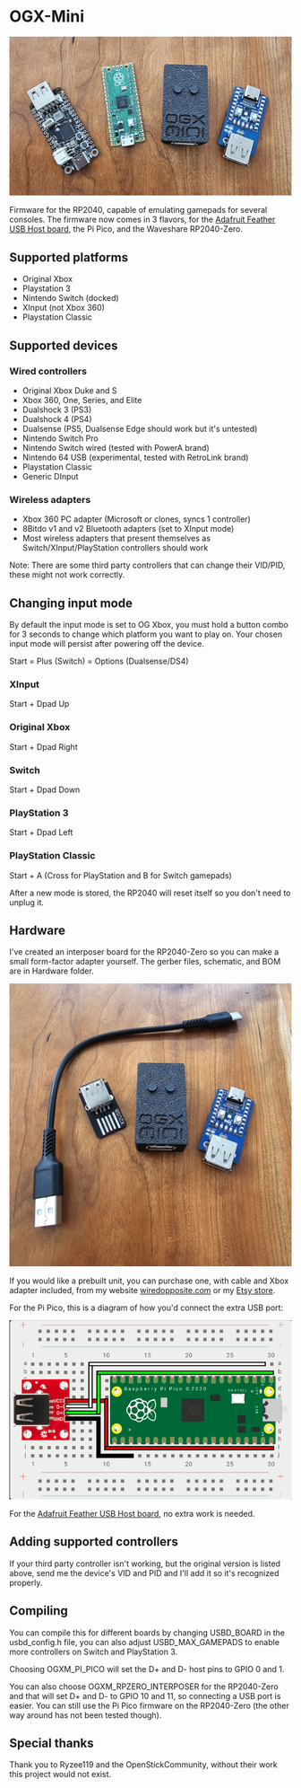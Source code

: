 # OGX-Mini
![OGX-Mini Boards](images/OGX-Mini-github.jpg "OGX-Mini Boards")

Firmware for the RP2040, capable of emulating gamepads for several consoles. The firmware now comes in 3 flavors, for the [Adafruit Feather USB Host board](https://www.adafruit.com/product/5723), the Pi Pico, and the Waveshare RP2040-Zero.

## Supported platforms
- Original Xbox
- Playstation 3
- Nintendo Switch (docked)
- XInput (not Xbox 360)
- Playstation Classic

## Supported devices
### Wired controllers
- Original Xbox Duke and S
- Xbox 360, One, Series, and Elite
- Dualshock 3 (PS3)
- Dualshock 4 (PS4)
- Dualsense (PS5, Dualsense Edge should work but it's untested)
- Nintendo Switch Pro
- Nintendo Switch wired (tested with PowerA brand)
- Nintendo 64 USB (experimental, tested with RetroLink brand)
- Playstation Classic
- Generic DInput

### Wireless adapters
- Xbox 360 PC adapter (Microsoft or clones, syncs 1 controller)
- 8Bitdo v1 and v2 Bluetooth adapters (set to XInput mode)
- Most wireless adapters that present themselves as Switch/XInput/PlayStation controllers should work

Note: There are some third party controllers that can change their VID/PID, these might not work correctly.

## Changing input mode
By default the input mode is set to OG Xbox, you must hold a button combo for 3 seconds to change which platform you want to play on. Your chosen input mode will persist after powering off the device. 

Start = Plus (Switch) = Options (Dualsense/DS4)

### XInput
Start + Dpad Up 
### Original Xbox
Start + Dpad Right
### Switch
Start + Dpad Down
### PlayStation 3
Start + Dpad Left
### PlayStation Classic
Start + A (Cross for PlayStation and B for Switch gamepads)

After a new mode is stored, the RP2040 will reset itself so you don't need to unplug it. 

## Hardware
I've created an interposer board for the RP2040-Zero so you can make a small form-factor adapter yourself. The gerber files, schematic, and BOM are in Hardware folder.

![OGX-Mini Boards](images/OGX-Mini-rpzero-int.jpg "OGX-Mini Boards")

If you would like a prebuilt unit, you can purchase one, with cable and Xbox adapter included, from my website [wiredopposite.com](https://wiredopposite.com/product/ogx-mini-controller-adapter-for-original-xbox-playstation-3-and-switch-ogx360/) or my [Etsy store](https://www.etsy.com/listing/1426992904/ogx-mini-controller-adapter-for-original).

For the Pi Pico, this is a diagram of how you'd connect the extra USB port:

![Pi Pico Wiring Diagram](images/pi_pico_diagram.png "Pi Pico Wiring Diagram]")

For the [Adafruit Feather USB Host board](https://www.adafruit.com/product/5723), no extra work is needed.

## Adding supported controllers
If your third party controller isn't working, but the original version is listed above, send me the device's VID and PID and I'll add it so it's recognized properly.

## Compiling
You can compile this for different boards by changing USBD_BOARD in the usbd_config.h file, you can also adjust USBD_MAX_GAMEPADS to enable more controllers on Switch and PlayStation 3.

Choosing OGXM_PI_PICO will set the D+ and D- host pins to GPIO 0 and 1. 

You can also choose OGXM_RPZERO_INTERPOSER for the RP2040-Zero and that will set D+ and D- to GPIO 10 and 11, so connecting a USB port is easier. You can still use the Pi Pico firmware on the RP2040-Zero (the other way around has not been tested though).

## Special thanks
Thank you to Ryzee119 and the OpenStickCommunity, without their work this project would not exist.